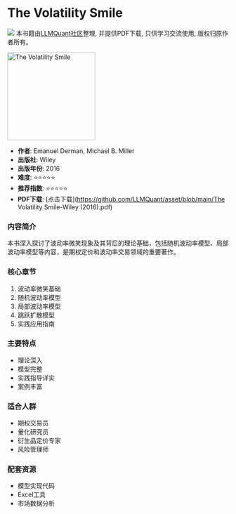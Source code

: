 # The Volatility Smile

![](https://fastly.jsdelivr.net/gh/bucketio/img3@main/2024/09/04/1725464231869-e0b2f727-2a0f-4270-bf6c-31ddc350426a.gif)
本书籍由[LLMQuant社区](https://llmquant.com/)整理, 并提供PDF下载, 只供学习交流使用, 版权归原作者所有。

<img src="cover.jpg" alt="The Volatility Smile" width="200"/>

- **作者**: Emanuel Derman, Michael B. Miller
- **出版社**: Wiley
- **出版年份**: 2016
- **难度**: ⭐⭐⭐⭐⭐
- **推荐指数**: ⭐⭐⭐⭐⭐
- **PDF下载**: [点击下载](https://github.com/LLMQuant/asset/blob/main/The Volatility Smile-Wiley (2016).pdf)

### 内容简介
本书深入探讨了波动率微笑现象及其背后的理论基础，包括随机波动率模型、局部波动率模型等内容，是期权定价和波动率交易领域的重要著作。

### 核心章节
1. 波动率微笑基础
2. 随机波动率模型
3. 局部波动率模型
4. 跳跃扩散模型
5. 实践应用指南

### 主要特点
- 理论深入
- 模型完整
- 实践指导详实
- 案例丰富

### 适合人群
- 期权交易员
- 量化研究员
- 衍生品定价专家
- 风险管理师

### 配套资源
- 模型实现代码
- Excel工具
- 市场数据分析 